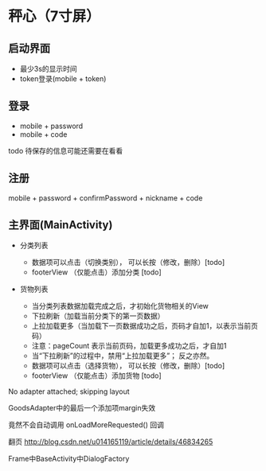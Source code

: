 # 秤心（7寸屏）

## 启动界面
* 最少3s的显示时间
* token登录(mobile + token)

## 登录
* mobile + password
* mobile + code

todo 待保存的信息可能还需要在看看

## 注册
mobile + password + confirmPassword + nickname + code

## 主界面(MainActivity)
* 分类列表
    * 数据项可以点击（切换类别）， 可以长按（修改，删除）[todo]
    * footerView （仅能点击）添加分类 [todo]

* 货物列表
    * 当分类列表数据加载完成之后，才初始化货物相关的View
    * 下拉刷新（加载当前分类下的第一页数据）
    * 上拉加载更多（当加载下一页数据成功之后，页码才自加1，以表示当前页码）
    * 注意：pageCount 表示当前页码，加载更多成功之后，才自加1
    * 当“下拉刷新”的过程中，禁用“上拉加载更多”； 反之亦然。
    * 数据项可以点击（选择货物）， 可以长按（修改，删除）[todo]
    * footerView （仅能点击）添加货物 [todo]







No adapter attached; skipping layout

GoodsAdapter中的最后一个添加项margin失效

竟然不会自动调用 onLoadMoreRequested() 回调


翻页
http://blog.csdn.net/u014165119/article/details/46834265









Frame中BaseActivity中DialogFactory


